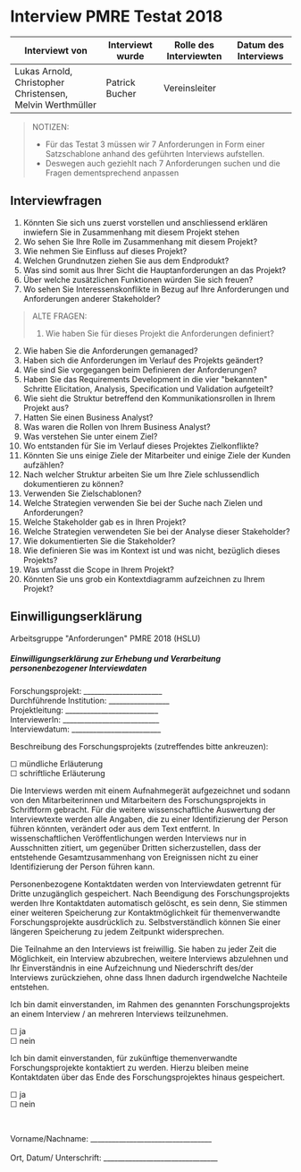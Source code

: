 # Interview PMRE Testat 2018

| Interviewt von | Interviewt wurde | Rolle des Interviewten | Datum des Interviews |
|----------------|------------------|------------------------|----------------------|
| Lukas Arnold, Christopher Christensen, Melvin Werthmüller | Patrick Bucher | Vereinsleiter | |

> NOTIZEN:
> 
> - Für das Testat 3 müssen wir 7 Anforderungen in Form einer Satzschablone anhand des geführten Interviews aufstellen.
> - Deswegen auch geziehlt nach 7 Anforderungen suchen und die Fragen dementsprechend anpassen

## Interviewfragen

1. Könnten Sie sich uns zuerst vorstellen und anschliessend erklären inwiefern Sie in Zusammenhang mit diesem Projekt stehen
2. Wo sehen Sie Ihre Rolle im Zusammenhang mit diesem Projekt?
3. Wie nehmen Sie Einfluss auf dieses Projekt?
4. Welchen Grundnutzen ziehen Sie aus dem Endprodukt?
5. Was sind somit aus Ihrer Sicht die Hauptanforderungen an das Projekt?
6. Über welche zusätzlichen Funktionen würden Sie sich freuen?
7. Wo sehen Sie Interessenskonflikte in Bezug auf Ihre Anforderungen und Anforderungen anderer Stakeholder?

> ALTE FRAGEN:
> 
>1. Wie haben Sie für dieses Projekt die Anforderungen definiert?
2. Wie haben Sie die Anforderungen gemanaged?
3. Haben sich die Anforderungen im Verlauf des Projekts geändert?
4. Wie sind Sie vorgegangen beim Definieren der Anforderungen?
5. Haben Sie das Requirements Development in die vier "bekannten" Schritte Elicitation, Analysis, Specification und Validation aufgeteilt?
6. Wie sieht die Struktur betreffend den Kommunikationsrollen in Ihrem Projekt aus?
7. Hatten Sie einen Business Analyst?
8. Was waren die Rollen von Ihrem Business Analyst?
9. Was verstehen Sie unter einem Ziel?
10. Wo entstanden für Sie im Verlauf dieses Projektes Zielkonflikte?
11. Könnten Sie uns einige Ziele der Mitarbeiter und einige Ziele der Kunden aufzählen?
12. Nach welcher Struktur arbeiten Sie um Ihre Ziele schlussendlich dokumentieren zu können?
13. Verwenden Sie Zielschablonen?
14. Welche Strategien verwenden Sie bei der Suche nach Zielen und Anforderungen?
15. Welche Stakeholder gab es in Ihren Projekt?
16. Welche Strategien verwendeten Sie bei der Analyse dieser Stakeholder?
17. Wie dokumentierten Sie die Stakeholder?
18. Wie definieren Sie was im Kontext ist und was nicht, bezüglich dieses Projekts?
19. Was umfasst die Scope in Ihrem Projekt?
20. Könnten Sie uns grob ein Kontextdiagramm aufzeichnen zu Ihrem Projekt?

## Einwilligungserklärung

Arbeitsgruppe "Anforderungen" PMRE 2018 (HSLU)

##### Einwilligungserklärung zur Erhebung und Verarbeitung personenbezogener Interviewdaten 

Forschungsprojekt: ______________________ <br>
Durchführende Institution: _________________ <br>
Projektleitung: __________________________ <br>
InterviewerIn: ___________________________ <br>
Interviewdatum: _________________________ <br>

Beschreibung des Forschungsprojekts (zutreffendes bitte ankreuzen):

☐ mündliche Erläuterung <br>
☐ schriftliche Erläuterung 

Die Interviews werden mit einem Aufnahmegerät aufgezeichnet und sodann von den Mitarbeiterinnen und Mitarbeitern des Forschungsprojekts in Schriftform gebracht. Für die weitere wissenschaftliche Auswertung der Interviewtexte werden alle Angaben, die zu einer Identifizierung der Person führen könnten, verändert oder aus dem Text entfernt. In wissenschaftlichen Veröffentlichungen werden Interviews nur in Ausschnitten zitiert, um gegenüber Dritten sicherzustellen, dass der entstehende Gesamtzusammenhang von Ereignissen nicht zu einer Identifizierung der Person führen kann.

Personenbezogene Kontaktdaten werden von Interviewdaten getrennt für Dritte
unzugänglich gespeichert. Nach Beendigung des Forschungsprojekts werden Ihre Kontaktdaten automatisch gelöscht, es sein denn, Sie stimmen einer weiteren Speicherung
zur Kontaktmöglichkeit für themenverwandte Forschungsprojekte ausdrücklich zu. Selbstverständlich können Sie einer längeren Speicherung zu jedem Zeitpunkt
widersprechen.

Die Teilnahme an den Interviews ist freiwillig. Sie haben zu jeder Zeit die Möglichkeit, ein Interview abzubrechen, weitere Interviews abzulehnen und Ihr Einverständnis in eine Aufzeichnung und Niederschrift des/der Interviews zurückziehen, ohne dass Ihnen dadurch
irgendwelche Nachteile entstehen. 

Ich bin damit einverstanden, im Rahmen des genannten Forschungsprojekts an einem
Interview / an mehreren Interviews teilzunehmen.

☐ ja <br>
☐ nein 

Ich bin damit einverstanden, für zukünftige themenverwandte Forschungsprojekte kontaktiert zu werden. Hierzu bleiben meine Kontaktdaten über das Ende des Forschungsprojektes hinaus gespeichert.

☐ ja <br>
☐ nein

<br>

Vorname/Nachname: __________________________________
<br><br>
Ort, Datum/ Unterschrift: ________________________________


